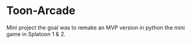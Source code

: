# Toon-Arcade
 
Mini project the goal was to remake an MVP version in python the mini game in Splatoon 1 & 2.